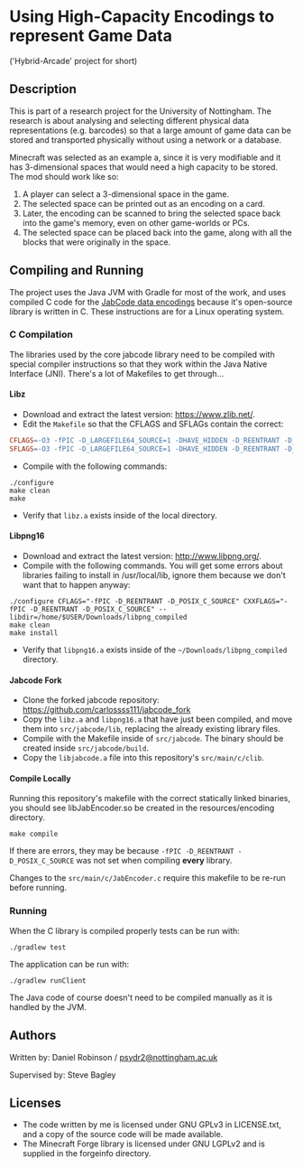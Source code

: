 # Using High-Capacity Encodings to represent Game Data
('Hybrid-Arcade' project for short)

## Description
This is part of a research project for the University of Nottingham. The research is about analysing and selecting  different physical data representations (e.g. barcodes) so that a large amount of game data can be stored and transported physically without using a network or a database.

Minecraft was selected as an example a, since it is very modifiable and it has 3-dimensional spaces that would need a high capacity to be stored. The mod should work like so:
1. A player can select a 3-dimensional space in the game.
1. The selected space can be printed out as an encoding on a card.
1. Later, the encoding can be scanned to bring the selected space back into the game's memory, even on other game-worlds or PCs.
1. The selected space can be placed back into the game, along with all the blocks that were originally in the space.

## Compiling and Running
The project uses the Java JVM with Gradle for most of the work, and uses compiled C code for the 
[JabCode data encodings](https://jabcode.org/) because it's open-source library is written in C. These 
instructions are for a Linux operating system.

### C Compilation
The libraries used by the core jabcode library need to be compiled with special compiler instructions
so that they work within the Java Native Interface (JNI). There's a lot of Makefiles to get through...

#### Libz
* Download and extract the latest version: https://www.zlib.net/. 
* Edit the `Makefile` so that the CFLAGS and SFLAGs contain the correct:
```makefile
CFLAGS=-O3 -fPIC -D_LARGEFILE64_SOURCE=1 -DHAVE_HIDDEN -D_REENTRANT -D_POSIX_C_SOURCE
SFLAGS=-O3 -fPIC -D_LARGEFILE64_SOURCE=1 -DHAVE_HIDDEN -D_REENTRANT -D_POSIX_C_SOURCE
```
* Compile with the following commands:
```
./configure
make clean
make
```
* Verify that `libz.a` exists inside of the local directory.

#### Libpng16
* Download and extract the latest version: http://www.libpng.org/.
* Compile with the following commands. You will get some errors about libraries failing to install in
/usr/local/lib, ignore them because we don't want that to happen anyway:
```
./configure CFLAGS="-fPIC -D_REENTRANT -D_POSIX_C_SOURCE" CXXFLAGS="-fPIC -D_REENTRANT -D_POSIX_C_SOURCE" --libdir=/home/$USER/Downloads/libpng_compiled
make clean
make install
```
* Verify that `libpng16.a` exists inside of the `~/Downloads/libpng_compiled` directory.

#### Jabcode Fork
* Clone the forked jabcode repository: https://github.com/carlossss111/jabcode_fork
* Copy the `libz.a` and `libpng16.a` that have just been compiled, and move them into `src/jabcode/lib`, replacing
the already existing library files.
* Compile with the Makefile inside of `src/jabcode`. The binary should be created inside `src/jabcode/build`.
* Copy the `libjabcode.a` file into this repository's `src/main/c/clib`.

#### Compile Locally
Running this repository's makefile with the correct statically linked binaries, you should see libJabEncoder.so 
be created in the resources/encoding directory.
```
make compile
```
If there are errors, they may be because `-fPIC -D_REENTRANT -D_POSIX_C_SOURCE` was not
set when compiling **every** library.

Changes to the `src/main/c/JabEncoder.c` require this makefile to be re-run before running.

### Running
When the C library is compiled properly tests can be run with:
```
./gradlew test
```
The application can be run with:
```
./gradlew runClient
```
The Java code of course doesn't need to be compiled manually as it is handled by the JVM.

## Authors
Written by: Daniel Robinson / psydr2@nottingham.ac.uk

Supervised by: Steve Bagley

## Licenses
* The code written by me is licensed under GNU GPLv3 in LICENSE.txt, and a copy of the source code will be made available.
* The Minecraft Forge library is licensed under GNU LGPLv2 and is supplied in the forgeinfo directory.

